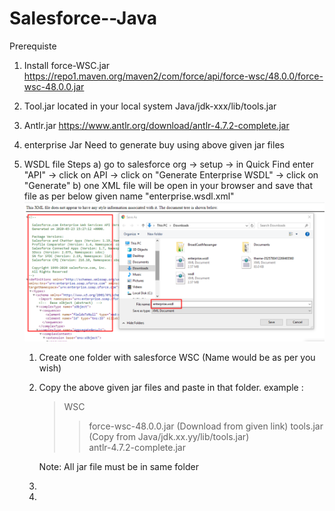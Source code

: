 # Salesforce--Java
Prerequiste
1) Install force-WSC.jar
    https://repo1.maven.org/maven2/com/force/api/force-wsc/48.0.0/force-wsc-48.0.0.jar
2) Tool.jar
    located in your local system 
      Java/jdk-xxx/lib/tools.jar
3) Antlr.jar
   https://www.antlr.org/download/antlr-4.7.2-complete.jar
4) enterprise Jar
    Need to generate buy using above given jar files
5) WSDL file Steps
    a) go to salesforce org -> setup -> in Quick Find enter "API" -> click on API -> click on "Generate Enterprise WSDL" -> click on   "Generate" 
    b) one XML file will be open in your browser and save that file as per below given name
          "enterprise.wsdl.xml"
          ![Screenshot_1](https://github.com/Patelsujeet/Salesforce---Java/blob/master/Screenshot_1.png)
          
          

    1) Create one folder with salesforce WSC (Name would be as per you wish)
    2) Copy the above given jar files and paste in that folder.
        example :
       > WSC
       >>
       >> force-wsc-48.0.0.jar (Download from given link)
       >> tools.jar (Copy from Java/jdk.xx.yy/lib/tools.jar)       
       >> antlr-4.7.2-complete.jar
       
       Note: All jar file must be in same folder

    3) 
    5)
        
        

